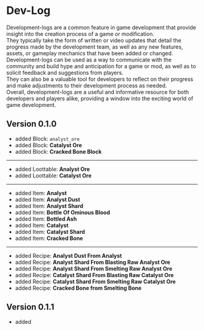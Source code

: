 # Dev-Log
Development-logs are a common feature in game development that provide insight into the creation process of a game or modification.  
They typically take the form of written or video updates that detail the progress made by the development team, as well as any new features, assets, or gameplay mechanics that have been added or changed.  
Development-logs can be used as a way to communicate with the community and build hype and anticipation for a game or mod, as well as to solicit feedback and suggestions from players.  
They can also be a valuable tool for developers to reflect on their progress and make adjustments to their development process as needed.  
Overall, development-logs are a useful and informative resource for both developers and players alike, providing a window into the exciting world of game development.  

## Version 0.1.0
- added Block: ```analyst_ore```
- added Block: <b>Catalyst Ore</b>
- added Block: <b>Cracked Bone Block</b>
---
- added Loottable: <b>Analyst Ore</b>
- added Loottable: <b>Catalyst Ore</b>
---
- added Item: <b>Analyst</b>
- added Item: <b>Analyst Dust</b>
- added Item: <b>Analyst Shard</b>
- added Item: <b>Bottle Of Ominous Blood</b>
- added Item: <b>Bottled Ash</b>
- added Item: <b>Catalyst</b>
- added Item: <b>Catalyst Shard</b>
- added Item: <b>Cracked Bone</b>
---
- added Recipe: <b>Analyst Dust From Analyst</b>
- added Recipe: <b>Analyst Shard From Blasting Raw Analyst Ore</b>
- added Recipe: <b>Analyst Shard From Smelting Raw Analyst Ore</b>
- added Recipe: <b>Catalyst Shard From Blasting Raw Catalyst Ore</b>
- added Recipe: <b>Catalyst Shard From Smelting Raw Catalyst Ore</b>
- added Recipe: <b>Cracked Bone from Smelting Bone</b>

## Version 0.1.1
- added 
